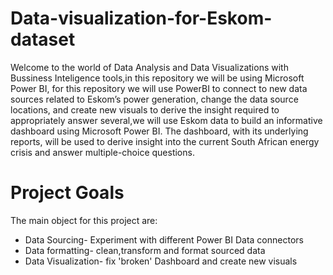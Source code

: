 # Data-visualization-for-Eskom-dataset

Welcome to the world of Data Analysis and Data Visualizations with Bussiness Inteligence tools,in this repository we will be using Microsoft Power BI, for this repository  we will use PowerBI to connect to new data sources related to Eskom’s power generation, change
the data source locations, and create new visuals to derive the insight required to appropriately answer several,we will use Eskom data to build an informative dashboard using Microsoft Power BI.
The dashboard, with its underlying reports, will be used to derive insight into the current South African energy crisis
and answer multiple-choice questions.


# Project Goals
The main object for this project are:
- Data Sourcing- Experiment with different Power BI Data connectors
- Data formatting- clean,transform and format sourced data
- Data Visualization- fix 'broken' Dashboard and create new visuals
 
